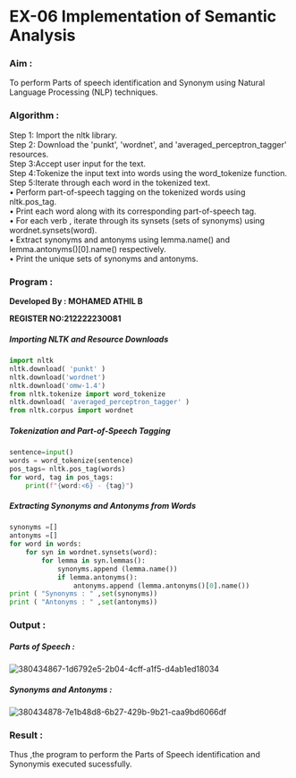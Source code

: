 # EX-06 Implementation of Semantic Analysis
### Aim : 
To perform Parts of speech identification and Synonym using Natural Language Processing (NLP) techniques.
### Algorithm :
Step 1: Import the nltk library.<br>
Step 2: Download the 'punkt', 'wordnet', and 'averaged_perceptron_tagger' resources.<br>
Step 3:Accept user input for the text.<br>
Step 4:Tokenize the input text into words using the word_tokenize function.<br>
Step 5:Iterate through each word in the tokenized text.<br>
•	Perform part-of-speech tagging on the tokenized words using nltk.pos_tag.<br>
•	Print each word along with its corresponding part-of-speech tag.<br>
•	For each verb , iterate through its synsets (sets of synonyms) using wordnet.synsets(word).<br>
•	Extract synonyms and antonyms using lemma.name() and lemma.antonyms()[0].name() respectively.<br>
•	Print the unique sets of synonyms and antonyms.
### Program :
**Developed By : MOHAMED ATHIL B**

**REGISTER NO:212222230081**

##### Importing NLTK and Resource Downloads
```Python
import nltk
nltk.download( 'punkt' )
nltk.download('wordnet')
nltk.download('omw-1.4')
from nltk.tokenize import word_tokenize
nltk.download( 'averaged_perceptron_tagger' )
from nltk.corpus import wordnet
```
##### Tokenization and Part-of-Speech Tagging
```Python
sentence=input()
words = word_tokenize(sentence)
pos_tags= nltk.pos_tag(words)
for word, tag in pos_tags:
    print(f"{word:<6} - {tag}")
```
##### Extracting Synonyms and Antonyms from Words
```Python
synonyms =[]
antonyms =[]
for word in words:
    for syn in wordnet.synsets(word):
        for lemma in syn.lemmas():
            synonyms.append (lemma.name())
            if lemma.antonyms():
                antonyms.append (lemma.antonyms()[0].name())
print ( "Synonyms : " ,set(synonyms))
print ( "Antonyms : " ,set(antonyms))
```

### Output :
##### Parts of Speech :
![380434867-1d6792e5-2b04-4cff-a1f5-d4ab1ed18034](https://github.com/user-attachments/assets/88785faf-6d00-4e39-9436-4e6cacbc5b78)

##### Synonyms and Antonyms :
![380434878-7e1b48d8-6b27-429b-9b21-caa9bd6066df](https://github.com/user-attachments/assets/5cf3fab4-8648-46b3-b4e2-46591bf0a204)


### Result :
Thus ,the program to perform the Parts of Speech identification and Synonymis executed sucessfully.<br>

